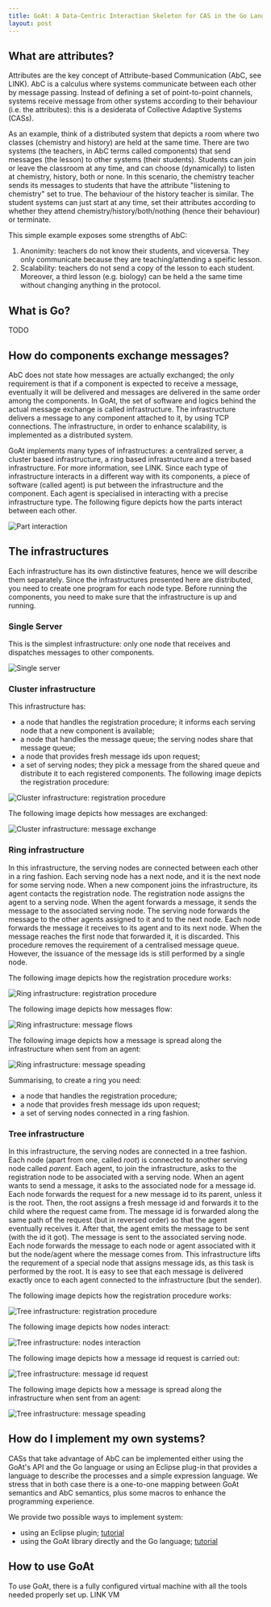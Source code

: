 ```yaml
---
title: GoAt: A Data-Centric Interaction Skeleton for CAS in the Go Language
layout: post
---
```


## What are attributes?
Attributes are the key concept of Attribute-based Communication (AbC, see LINK). AbC is a calculus where systems communicate between each other by message passing. Instead of defining a set of point-to-point channels, systems receive message from other systems according to their behaviour (i.e. the attributes): this is a desiderata of Collective Adaptive Systems (CASs).

As an example, think of a distributed system that depicts a room where two classes (chemistry and history) are held at the same time. There are two systems (the teachers, in AbC terms called components) that send messages (the lesson) to other systems (their students). Students can join or leave the classroom at any time, and can choose (dynamically) to listen at chemistry, history, both or none. In this scenario, the chemistry teacher sends its messages to students that have the attribute "listening to chemistry" set to true. The behaviour of the history teacher is similar. The student systems can just start at any time, set their attributes according to whether they attend chemistry/history/both/nothing (hence their behaviour) or terminate.

This simple example exposes some strengths of AbC:
1. Anonimity: teachers do not know their students, and viceversa. They only communicate because they are teaching/attending a speific lesson.
2. Scalability: teachers do not send a copy of the lesson to each student. Moreover, a third lesson (e.g. biology) can be held a the same time without changing anything in the protocol.


## What is Go?
TODO


## How do components exchange messages?
AbC does not state how messages are actually exchanged; the only requirement is that if a component is expected to receive a message, eventually it will be delivered and messages are delivered in the same order among the components. In GoAt, the set of software and logics behind the actual message exchange is called infrastructure. The infrastructure delivers a message to any component attached to it, by using TCP connections. The infrastructure, in order to enhance scalability, is implemented as a distributed system. 

GoAt implements many types of infrastructures: a centralized server, a cluster based infrastructure, a ring based infrastructure and a tree based infrastructure. For more information, see LINK. Since each type of infrastructure interacts in a different way with its components, a piece of software (called agent) is put between the infrastructure and the component. Each agent is specialised in interacting with a precise infrastructure type. The following figure depicts how the parts interact between each other.

![Part interaction](abc_component_infrastructure.svg)

## The infrastructures
Each infrastructure has its own distinctive features, hence we will describe them separately. Since the infrastructures presented here are distributed, you need to create one program for each node type. Before running the components, you need to make sure that the infrastructure is up and running.

### Single Server
This is the simplest infrastructure: only one node that receives and dispatches messages to other components.

![Single server](single_server.svg)

### Cluster infrastructure
This infrastructure has:
* a node that handles the registration procedure; it informs each serving node that a new component is available;
* a node that handles the message queue; the serving nodes share that message queue;
* a node that provides fresh message ids upon request;
* a set of serving nodes; they pick a message from the shared queue and distribute it to each registered components.
The following image depicts the registration procedure:

![Cluster infrastructure: registration procedure](cluster_reg.svg)

The following image depicts how messages are exchanged:

![Cluster infrastructure: message exchange](cluster_run.svg)

### Ring infrastructure
In this infrastructure, the serving nodes are connected between each other in a ring fashion. Each serving node has a next node, and it is the next node for some serving node. When a new component joins the infrastructure, its agent contacts the registration node. The registration node assigns the agent to a serving node. When the agent forwards a message, it sends the message to the associated serving node. The serving node forwards the message to the other agents assigned to it and to the next node. Each node forwards the message it receives to its agent and to its next node. When the message reaches the first node that forwarded it, it is discarded. This procedure removes the requirement of a centralised message queue. However, the issuance of the message ids is still performed by a single node.

The following image depicts how the registration procedure works:

![Ring infrastructure: registration procedure](ring_reg.svg)

The following image depicts how messages flow:

![Ring infrastructure: message flows](ring_connection.svg)

The following image depicts how a message is spread along the infrastructure when sent from an agent:

![Ring infrastructure: message speading](ring_msg.svg)

Summarising, to create a ring you need:
* a node that handles the registration procedure;
* a node that provides fresh message ids upon request;
* a set of serving nodes connected in a ring fashion.

### Tree infrastructure
In this infrastructure, the serving nodes are connected in a tree fashion. Each node (apart from one, called _root_) is connected to another serving node called _parent_. Each agent, to join the infrastructure, asks to the registration node to be associated with a serving node. When an agent wants to send a message, it asks to the associated node for a message id. Each node forwards the request for a new message id to its parent, unless it is the root. Then, the root assigns a fresh message id and forwards it to the child where the request came from. The message id is forwarded along the same path of the request (but in reversed order) so that the agent eventually receives it. After that, the agent emits the message to be sent (with the id it got). The message is sent to the associated serving node. Each node forwards the message to each node or agent associated with it but the node/agent where the message comes from. This infrastructure lifts the requrement of a special node that assigns message ids, as this task is performed by the root. It is easy to see that each message is delivered exactly once to each agent connected to the infrastructure (but the sender).

The following image depicts how the registration procedure works:

![Tree infrastructure: registration procedure](tree_reg.svg)

The following image depicts how nodes interact:

![Tree infrastructure: nodes interaction](ring_connection.svg)

The following image depicts how a message id request is carried out:

![Tree infrastructure: message id request](tree_mid.svg)

The following image depicts how a message is spread along the infrastructure when sent from an agent:

![Tree infrastructure: message speading](tree_msg.svg)

## How do I implement my own systems?
CASs that take advantage of AbC can be implemented either using the GoAt's API and the Go language or using an Eclipse plug-in that provides a language to describe the processes and a simple expression language. We stress that in both case there is a one-to-one mapping between GoAt semantics and AbC semantics, plus some macros to enhance the programming experience.

We provide two possible ways to implement system:
* using an Eclipse plugin; [tutorial](plugin.md)
* using the GoAt library directly and the Go language; [tutorial](library.md)

## How to use GoAt
To use GoAt, there is a fully configured virtual machine with all the tools needed properly set up.
LINK VM
